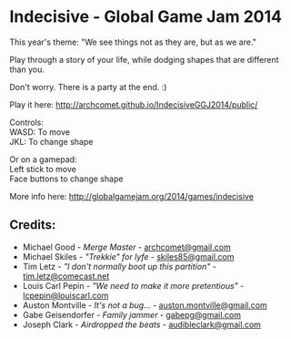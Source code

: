 Indecisive - Global Game Jam 2014
==========================

This year's theme: "We see things not as they are, but as we are."

Play through a story of your life, while dodging shapes that are different than you.

Don't worry. There is a party at the end. :)

Play it here: http://archcomet.github.io/IndecisiveGGJ2014/public/ 

Controls:   
WASD: To move  
JKL: To change shape

Or on a gamepad:  
Left stick to move  
Face buttons to change shape

More info here: http://globalgamejam.org/2014/games/indecisive





Credits:
---------
* Michael Good - _Merge Master_ - archcomet@gmail.com
* Michael Skiles - _"Trekkie" for lyfe_ - skiles85@gmail.com
* Tim Letz - _"I don't normally boot up this partition"_ - tim.letz@comecast.net
* Louis Carl Pepin - _"We need to make it more pretentious"_ - lcpepin@louiscarl.com
* Auston Montville - _It's not a bug..._ - auston.montville@gmail.com
* Gabe Geisendorfer - _Family jammer_ - gabepg@gmail.com
* Joseph Clark - _Airdropped the beats_ - audibleclark@gmail.com
